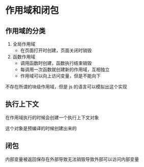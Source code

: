 # 作用域和闭包

## 作用域的分类
1. 全局作用域
    - 在页面打开时创建，页面关闭时销毁
2. 函数作用域
    - 调用函数时创建，函数执行结束销毁
    - 每调用一次函数就创建新的作用域，互相独立
    - 作用域可以向上访问变量，但是不能向下

不存在所谓的块级作用域，但是 js 的语言可以模拟出这个实现

## 执行上下文
在作用域执行的时候会创建一个执行上下文对象

这个对象是预编译的时候创建出来的

## 闭包
内部变量被返回保存在外部导致无法销毁导致外部可以访问内部变量